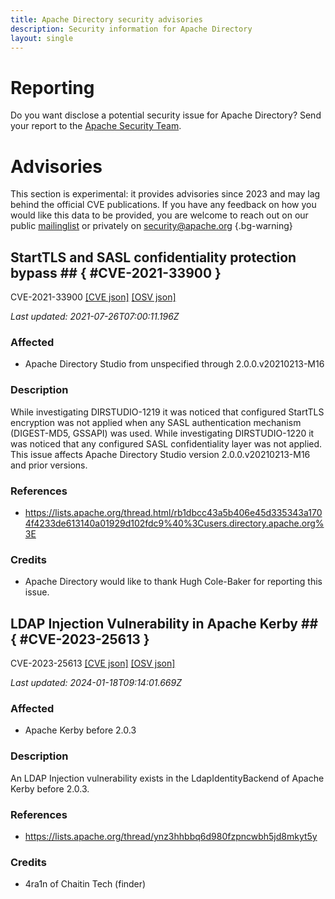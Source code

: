 ```yaml
---
title: Apache Directory security advisories
description: Security information for Apache Directory
layout: single
---
```


# Reporting

Do you want disclose a potential security issue for Apache Directory? Send your report to the [Apache Security Team](mailto:security@apache.org).

# Advisories

This section is experimental: it provides advisories since 2023 and may lag behind the official CVE publications. If you have any feedback on how you would like this data to be provided, you are welcome to reach out on our public [mailinglist](/mailinglist) or privately on [security@apache.org](mailto:security@apache.org)
{.bg-warning}

## StartTLS and SASL confidentiality protection bypass ## { #CVE-2021-33900 }

CVE-2021-33900 [\[CVE json\]](./CVE-2021-33900.cve.json) [\[OSV json\]](./CVE-2021-33900.osv.json)



_Last updated: 2021-07-26T07:00:11.196Z_

### Affected

* Apache Directory Studio from unspecified through 2.0.0.v20210213-M16


### Description

While investigating DIRSTUDIO-1219 it was noticed that configured StartTLS encryption was not applied when any SASL authentication mechanism (DIGEST-MD5, GSSAPI) was used. While investigating DIRSTUDIO-1220 it was noticed that any configured SASL confidentiality layer was not applied. This issue affects Apache Directory Studio version 2.0.0.v20210213-M16 and prior versions.

### References
* https://lists.apache.org/thread.html/rb1dbcc43a5b406e45d335343a1704f4233de613140a01929d102fdc9%40%3Cusers.directory.apache.org%3E


### Credits
* Apache Directory would like to thank Hugh Cole-Baker for reporting this issue.


## LDAP Injection Vulnerability in Apache Kerby ## { #CVE-2023-25613 }

CVE-2023-25613 [\[CVE json\]](./CVE-2023-25613.cve.json) [\[OSV json\]](./CVE-2023-25613.osv.json)



_Last updated: 2024-01-18T09:14:01.669Z_

### Affected

* Apache Kerby before 2.0.3


### Description

An LDAP Injection vulnerability exists in the&nbsp;LdapIdentityBackend of Apache Kerby before 2.0.3.&nbsp;

### References
* https://lists.apache.org/thread/ynz3hhbbq6d980fzpncwbh5jd8mkyt5y


### Credits
* 4ra1n of Chaitin Tech (finder)
